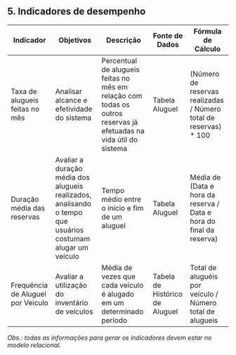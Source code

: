 ## 5. Indicadores de desempenho
<!--
_Apresente aqui os principais indicadores de desempenho e algumas metas para o processo. Atenção: as informações necessárias para gerar os indicadores devem estar contempladas no modelo relacional. Defina no mínimo 3 indicadores._

_Usar o seguinte modelo:_

| **Indicador** | **Objetivos** | **Descrição** | **Fonte de dados** | **Fórmula de cálculo** |
| ---           | ---           | ---           | ---             | ---             |
| Percentual de reclamações | Avaliar quantitativamente as reclamações | Percentual de reclamações em relação ao total atendimento | Tabela reclamações | número total de reclamações / número total de atendimentos |
| Taxa de requisições atendidas | Melhorar a prestação de serviços medindo a porcentagem de requisições atendidas| Mede a % de requisições atendidas na semana | Tabela solicitações | (número de requisições atendidas / número total de requisições) * 100 |
| Taxa de entrega de material | Manter controle sobre os materiais que estão sendo entregues | Mede % de material entregue dentro do mês | Tabela pedidos | (número de pedidos entregues / número total de pedidos) * 100 |

-->
<!--
PROCESSO 1:

| **Indicador** | **Objetivos** | **Descrição** | **Fonte de dados** | **Fórmula de cálculo** |
| ---           | ---           | ---           | ---             | ---             |
| Percentual de Usuários novos| Avaliar crescimento do Sistema | Percentual de usuários novos no mês em relação à todos os cadastrados | Tabela Locador e Locatário | (Locadores novos no mês + Locatários novos no mês) / Quantidade de usuários cadastrados(locador+locatário) * 100 |
|Taxa de Aprovação de Usuários|	Avaliar a eficiência do processo de verificação|	Percentual de usuários aprovados em relação ao total de usuários cadastrados no mês|	Tabela Locador e Locatário|	(Número de usuários aprovados no mês / Número total de usuários cadastrados no mês) * 100|
|Tempo Médio de Cadastro|	Melhorar a eficiência do processo de cadastro|	Média de tempo que um usuário leva desde o início do cadastro até a aprovação|	Tabela Locador e Locatário|	(Data de aprovação - Data de início do cadastro) / Número total de usuários cadastrados|

PROCESSO 2:

| **Indicador**                        | **Objetivos**                                              | **Descrição**                                                            | **Fonte de Dados**                 | **Fórmula de Cálculo**                                                              |
| ------------------------------------ | ---------------------------------------------------------- | ------------------------------------------------------------------------ | --------------------------------- | ------------------------------------------------------------------------------------ |
| Taxa de Cadastros Bem-Sucedidos      | Assegurar eficácia do processo de verificação e cadastro do veículo | Percentual de veículos cadastrados após todas as verificações em relação ao total de tentativas de cadastro | Tabela Cadastro de Veículos       | (Número de cadastros bem-sucedidos / Número total de tentativas de cadastro) * 100   |
| Tempo Médio de Cadastro de Veículo   | Reduzir o tempo necessário para o cadastro completo do veículo | Média de tempo desde o envio do código RENAVAN até o final do cadastro | Tabela Cadastro de Veículos       | (Somatório de (Data/hora de conclusão - Data/hora de início) / Número total de cadastros concluídos) |
| Taxa de Comunicações de Erro         | Melhorar a comunicação em casos de erro durante o processo | Percentual de e-mails enviados em casos de não permissão para seguir com o processo em relação ao total de processos com erros | Tabela Comunicações de Erro      | (Número de e-mails enviados / Número total de processos com erros) * 100             |
-->


| **Indicador**                        | **Objetivos**                                               | **Descrição**                                                              | **Fonte de Dados**                   | **Fórmula de Cálculo**                                                                 |
| ------------------------------------ | ----------------------------------------------------------- | -------------------------------------------------------------------------- | ----------------------------------- | -------------------------------------------------------------------------------------- |
| Taxa de alugueis feitas no mês        |Analisar alcance e efetividade do sistema | Percentual de alugueis feitas no mês em relação com todas os outros reservas já efetuadas na vida útil do sistema | Tabela Aluguel               | (Número de reservas realizadas / Número total de reservas) * 100         |
| Duração média das reservas | Avaliar a duração média dos alugueis realizados, analisando o tempo que usuários costumam alugar um veículo |Tempo médio entre o inicio e fim de um aluguel | Tabela Aluguel           | Média de (Data e hora da reserva / Data e hora do final da reserva)          |
| Frequência de Aluguel por Veículo    | Avaliar a utilização do inventário de veículos               | Média de vezes que cada veículo é alugado em um determinado período        | Tabela de Histórico de Aluguel      | Total de aluguéis por veículo / Número total de alugueis                                |

<!--
PROCESSO 4:
| **Indicador** | **Objetivos** | **Descrição** | **Fonte de dados** | **Fórmula de cálculo** |
| ---           | ---           | ---           | ---             | ---             |
| Percentual de devoluções  com danos  | Avaliar quantitativamente as devoluções de carros danificados| Percentual de devoluções com danos em relação ao total de devoluções  |Tabela problema|número total de devoluções com danos / número total de devoluções| 
| Percentual de devoluções sem problemas  |Avaliar quantitativamente as devoluções de carros devolvidos sem danos| Percentual de devoluções sem danos em relação ao total de devoluções  |Tabela aluguel|número total de devoluções sem danos / número total de devoluções| 
|Percentual dos valores extras a serem pagos maiores que 1000 reais|Manter controle sobre os carros que foram devolvidos com danos significativos.|Mede % de problemas devolução com valor superior a 1000 reais   |Tabela problema| numero de problemas com valor extra maior que 1000 reais / numero total de problemas| 
-->


_Obs.: todas as informações para gerar os indicadores devem estar no modelo relacional._
